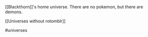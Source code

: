 [[Blackthorn]]'s home universe. There are no pokemon, but there are demons.

[[Universes without rotomblr]]

#universes 